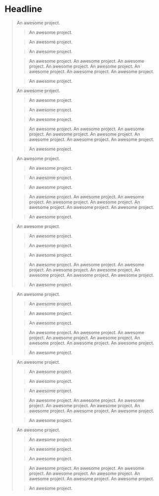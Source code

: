 # Headline

> An awesome project.
>
> > An awesome project.
>
> > An awesome project.
>
> > An awesome project.
>
> > An awesome project.
> > An awesome project.
> > An awesome project.
> > An awesome project.
> > An awesome project.
> > An awesome project.
> > An awesome project.
> > An awesome project.
>
> > An awesome project.
> 
> An awesome project.
>
> > An awesome project.
>
> > An awesome project.
>
> > An awesome project.
>
> > An awesome project.
> > An awesome project.
> > An awesome project.
> > An awesome project.
> > An awesome project.
> > An awesome project.
> > An awesome project.
> > An awesome project.
>
> > An awesome project.


> An awesome project.
>
> > An awesome project.
>
> > An awesome project.
>
> > An awesome project.
>
> > An awesome project.
> > An awesome project.
> > An awesome project.
> > An awesome project.
> > An awesome project.
> > An awesome project.
> > An awesome project.
> > An awesome project.
>
> > An awesome project.


> An awesome project.
>
> > An awesome project.
>
> > An awesome project.
>
> > An awesome project.
>
> > An awesome project.
> > An awesome project.
> > An awesome project.
> > An awesome project.
> > An awesome project.
> > An awesome project.
> > An awesome project.
> > An awesome project.
>
> > An awesome project.


> An awesome project.
>
> > An awesome project.
>
> > An awesome project.
>
> > An awesome project.
>
> > An awesome project.
> > An awesome project.
> > An awesome project.
> > An awesome project.
> > An awesome project.
> > An awesome project.
> > An awesome project.
> > An awesome project.
>
> > An awesome project.


> An awesome project.
>
> > An awesome project.
>
> > An awesome project.
>
> > An awesome project.
>
> > An awesome project.
> > An awesome project.
> > An awesome project.
> > An awesome project.
> > An awesome project.
> > An awesome project.
> > An awesome project.
> > An awesome project.
>
> > An awesome project.


> An awesome project.
>
> > An awesome project.
>
> > An awesome project.
>
> > An awesome project.
>
> > An awesome project.
> > An awesome project.
> > An awesome project.
> > An awesome project.
> > An awesome project.
> > An awesome project.
> > An awesome project.
> > An awesome project.
>
> > An awesome project.

